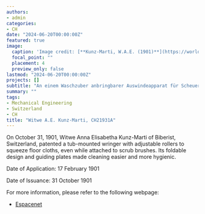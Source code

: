 ```yaml
---
authors:
- admin
categories:
- CH
date: "2024-06-20T00:00:00Z"
featured: true
image:
  caption: 'Image credit: [**Kunz-Marti, W.A.E. (1901)**](https://worldwide.espacenet.com/patent/search/family/004228050/publication/CH21931A?q=pn%3DCH21931A)'
  focal_point: ""
  placement: 4
  preview_only: false
lastmod: "2024-06-20T00:00:00Z"
projects: []
subtitle: "An einem Waschzuber anbringbarer Auswindeapparat für Scheuerlappen."
summary: ""
tags:
- Mechanical Engineering
- Switzerland 
- CH
title: "Witwe A.E. Kunz-Marti, CH21931A"
---
```

On October 31, 1901, Witwe Anna Elisabetha Kunz-Marti of Biberist, Switzerland, patented a tub-mounted wringer with adjustable rollers to squeeze floor cloths, even while attached to scrub brushes. Its foldable design and guiding plates made cleaning easier and more hygienic.

Date of Application: 17 February 1901

Date of Issuance: 31 October 1901

For more information, please refer to the following webpage: 

- [Espacenet](https://worldwide.espacenet.com/patent/search/family/004228050/publication/CH21931A?q=pn%3DCH21931A)